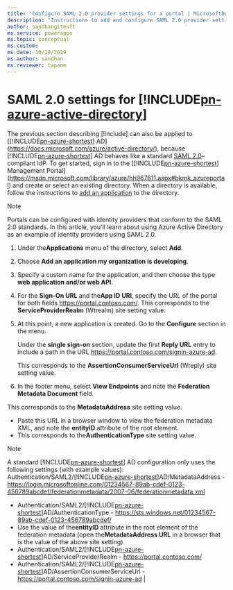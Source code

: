 ```yaml
---
title: "Configure SAML 2.0 provider settings for a portal | MicrosoftDocs"
description: "Instructions to add and configure SAML 2.0 provider settings for a portal."
author: sandhangitmsft
ms.service: powerapps
ms.topic: conceptual
ms.custom: 
ms.date: 10/18/2019
ms.author: sandhan
ms.reviewer: tapanm
---
```


# SAML 2.0 settings for [!INCLUDE[pn-azure-active-directory](../../../includes/pn-azure-active-directory.md)]

The previous section describing [!include[](../../../includes/pn-adfs-short.md)] can also be applied to [[!INCLUDE[pn-azure-shortest](../../../includes/pn-azure-shortest.md)] AD](https://docs.microsoft.com/azure/active-directory/), because [!INCLUDE[pn-azure-shortest](../../../includes/pn-azure-shortest.md)] AD behaves like a standard [SAML 2.0](https://docs.microsoft.com/azure/active-directory/develop/single-sign-on-saml-protocol)&ndash;compliant IdP. To get started, sign in to the [[!INCLUDE[pn-azure-shortest](../../../includes/pn-azure-shortest.md)] Management Portal](https://msdn.microsoft.com/library/azure/hh967611.aspx#bkmk_azureportal) and create or select an existing directory. When a directory is available, follow the instructions to [add an application](https://docs.microsoft.com/azure/active-directory/develop/quickstart-register-app) to the directory.  

> [!NOTE]
> Portals can be configured with identity providers that conform to the SAML 2.0 standards. In this article, you'll learn about using Azure Active Directory as an example of identity providers using SAML 2.0.

1.  Under the**Applications** menu of the directory, select **Add**.
2.  Choose **Add an application my organization is developing**.
3.  Specify a custom name for the application, and then choose the type **web application and/or web API**.
4.  For the **Sign-On URL** and the**App ID URI**, specify the URL of the portal for both fields https://portal.contoso.com/.
    This corresponds to the **ServiceProviderRealm** (Wtrealm) site setting value.
5. At this point, a new application is created. Go to the **Configure** section in the menu.

    Under the **single sign-on** section, update the first **Reply URL** entry to include a path in the URL https://portal.contoso.com/signin-azure-ad.

    This corresponds to the **AssertionConsumerServiceUrl** (Wreply) site setting value.

6. In the footer menu, select **View Endpoints** and note the **Federation Metadata Document** field.

This corresponds to the **MetadataAddress** site setting value.

-   Paste this URL in a browser window to view the federation metadata XML, and note the **entityID** attribute of the root element.
-   This corresponds to the**AuthenticationType** site setting value.

> [!Note]
> A standard [!INCLUDE[pn-azure-shortest](../../../includes/pn-azure-shortest.md)] AD configuration only uses the following settings (with example values):
> Authentication/SAML2/[!INCLUDE[pn-azure-shortest](../../../includes/pn-azure-shortest.md)]AD/MetadataAddress - <https://login.microsoftonline.com/01234567-89ab-cdef-0123-456789abcdef/federationmetadata/2007-06/federationmetadata.xml> 
> - Authentication/SAML2/[!INCLUDE[pn-azure-shortest](../../../includes/pn-azure-shortest.md)]AD/AuthenticationType - <https://sts.windows.net/01234567-89ab-cdef-0123-456789abcdef/>  
> - Use the value of the**entityID** attribute in the root element of the federation metadata (open the**MetadataAddress URL** in a browser that is the value of the above site setting) 
> - Authentication/SAML2/[!INCLUDE[pn-azure-shortest](../../../includes/pn-azure-shortest.md)]AD/ServiceProviderRealm - <https://portal.contoso.com/>  
> - Authentication/SAML2/[!INCLUDE[pn-azure-shortest](../../../includes/pn-azure-shortest.md)]AD/AssertionConsumerServiceUrl - <https://portal.contoso.com/signin-azure-ad>                                                                                   |
